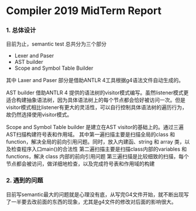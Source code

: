 # Compiler 2019 MidTerm Report

### 1. 总体设计
目前为止，semantic test 总共分为三个部分

- Lexer and Paser
- AST builder
- Scope and Symbol Table Builder

其中 Laxer and Paser 部分是借助ANTLR 4工具根据g4语法文件自动生成的。

AST builder 借助ANTLR 4 提供的语法树的visitor模式编写。虽然listener模式更适合构建抽象语法树，因为具体语法树上的每个节点都会恰好被访问一次。但是visitor模式相比listener有更大的灵活性，可以自行控制具体语法树的遍历行为，故仍然选择使用visitor模式。

Scope and Symbol Table builder 是建立在AST visitor的基础上的。通过三遍AST扫描构建符号表和作用域。
其中第一遍扫描主要是扫描全局的class 和 function，解决全局的前向引用问题。同时，放入内建函、string 和 array 类，以及检查程序入口main()的合法性
第二遍扫描主要是扫描class内部的variables 和 functions，解决 class 内部的前向引用问题
第三遍扫描是比较细致的扫描，每个节点都会被访问，做详细地检查，以及完成符号表和作用域的构建

### 2. 遇到的问题
目前写semantic最大的问题就是心理没有底，从写完G4文件开始，就不断出现写了一半要去改前面的东西的现象，尤其是g4文件的修改对后面的影响很大。
